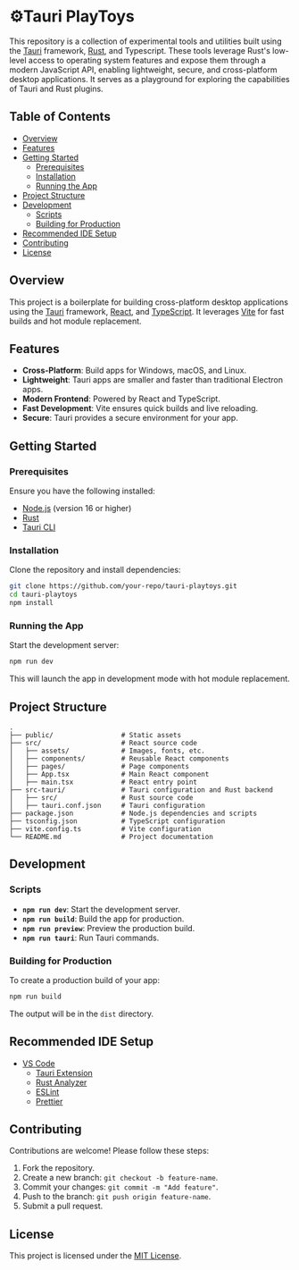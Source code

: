 # ⚙️Tauri PlayToys 

This repository is a collection of experimental tools and utilities built using the [Tauri](https://tauri.app/) framework, [Rust](https://www.rust-lang.org/), and Typescript. These tools leverage Rust's low-level access to operating system features and expose them through a modern JavaScript API, enabling lightweight, secure, and cross-platform desktop applications. It serves as a playground for exploring the capabilities of Tauri and Rust plugins.

## Table of Contents

- [Overview](#overview)
- [Features](#features)
- [Getting Started](#getting-started)
  - [Prerequisites](#prerequisites)
  - [Installation](#installation)
  - [Running the App](#running-the-app)
- [Project Structure](#project-structure)
- [Development](#development)
  - [Scripts](#scripts)
  - [Building for Production](#building-for-production)
- [Recommended IDE Setup](#recommended-ide-setup)
- [Contributing](#contributing)
- [License](#license)

## Overview

This project is a boilerplate for building cross-platform desktop applications using the [Tauri](https://tauri.app/) framework, [React](https://reactjs.org/), and [TypeScript](https://www.typescriptlang.org/). It leverages [Vite](https://vitejs.dev/) for fast builds and hot module replacement.

## Features

- **Cross-Platform**: Build apps for Windows, macOS, and Linux.
- **Lightweight**: Tauri apps are smaller and faster than traditional Electron apps.
- **Modern Frontend**: Powered by React and TypeScript.
- **Fast Development**: Vite ensures quick builds and live reloading.
- **Secure**: Tauri provides a secure environment for your app.

## Getting Started

### Prerequisites

Ensure you have the following installed:

- [Node.js](https://nodejs.org/) (version 16 or higher)
- [Rust](https://www.rust-lang.org/tools/install)
- [Tauri CLI](https://tauri.app/v1/guides/getting-started/prerequisites/)

### Installation

Clone the repository and install dependencies:

```bash
git clone https://github.com/your-repo/tauri-playtoys.git
cd tauri-playtoys
npm install
```

### Running the App

Start the development server:

```bash
npm run dev
```

This will launch the app in development mode with hot module replacement.

## Project Structure

```plaintext
.
├── public/                 # Static assets
├── src/                    # React source code
│   ├── assets/             # Images, fonts, etc.
│   ├── components/         # Reusable React components
│   ├── pages/              # Page components
│   ├── App.tsx             # Main React component
│   ├── main.tsx            # React entry point
├── src-tauri/              # Tauri configuration and Rust backend
│   ├── src/                # Rust source code
│   ├── tauri.conf.json     # Tauri configuration
├── package.json            # Node.js dependencies and scripts
├── tsconfig.json           # TypeScript configuration
├── vite.config.ts          # Vite configuration
└── README.md               # Project documentation
```

## Development

### Scripts

- **`npm run dev`**: Start the development server.
- **`npm run build`**: Build the app for production.
- **`npm run preview`**: Preview the production build.
- **`npm run tauri`**: Run Tauri commands.

### Building for Production

To create a production build of your app:

```bash
npm run build
```

The output will be in the `dist` directory.

## Recommended IDE Setup

- [VS Code](https://code.visualstudio.com/)
  - [Tauri Extension](https://marketplace.visualstudio.com/items?itemName=tauri-apps.tauri-vscode)
  - [Rust Analyzer](https://marketplace.visualstudio.com/items?itemName=rust-lang.rust-analyzer)
  - [ESLint](https://marketplace.visualstudio.com/items?itemName=dbaeumer.vscode-eslint)
  - [Prettier](https://marketplace.visualstudio.com/items?itemName=esbenp.prettier-vscode)

## Contributing

Contributions are welcome! Please follow these steps:

1. Fork the repository.
2. Create a new branch: `git checkout -b feature-name`.
3. Commit your changes: `git commit -m "Add feature"`.
4. Push to the branch: `git push origin feature-name`.
5. Submit a pull request.

## License

This project is licensed under the [MIT License](LICENSE).

